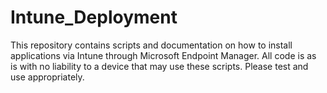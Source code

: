 # Intune_Deployment

This repository contains scripts and documentation on how to install applications via Intune through Microsoft Endpoint Manager. All code is as is with no liability to a device that may use these scripts. Please test and use appropriately. 
